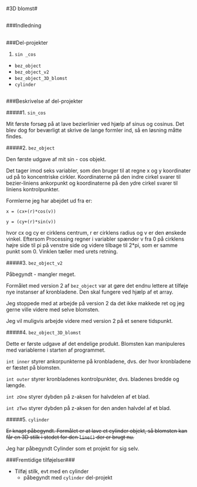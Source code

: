 #3D blomst#
##


###Indledning


##

###Del-projekter

1. `sin _cos`
* `bez_object`
* `bez_object_v2`
* `bez_object_3D_blomst`
* `cylinder`


##

###Beskrivelse af del-projekter

#####1. `sin_cos`

Mit første forsøg på at lave bezierlinier ved hjælp af sinus og cosinus. Det blev dog for beværligt at skrive de lange formler ind, så en løsning måtte findes.

#####2. `bez_object`

Den første udgave af mit sin - cos objekt. 

Det tager imod seks variabler, som den bruger til at regne x og y koordinater ud på to koncentriske cirkler. Koordinaterne på den indre cirkel svarer til bezier-liniens ankorpunkt og koordinaterne på den ydre cirkel svarer til liniens kontrolpunkter.

Formlerne jeg har abejdet ud fra er:

`x = (cx+(r)*cos(v))`

`y = (cy+(r)*sin(v))`

hvor cx og cy er cirklens centrum, r er cirklens radius og v er den ønskede vinkel. Eftersom Processing regner i variabler spænder v fra 0 på cirklens højre side til pi på venstre side og videre tilbage til 2*pi, som er samme punkt som 0. Vinklen tæller med urets retning.

#####3. `bez_object_v2`

Påbegyndt - mangler meget.

Formålet med version 2 af `bez_object` var at gøre det endnu lettere at tilføje nye instanser af kronbladene. Den skal fungere ved hjælp af et array.

Jeg stoppede med at arbejde på version 2 da det ikke makkede ret og jeg gerne ville videre med selve blomsten.

Jeg vil muligvis arbejde videre med version 2 på et senere tidspunkt.

#####4. `bez_object_3D_blomst`

Dette er første udgave af det endelige produkt. Blomsten kan manipuleres med variablerne i starten af programmet.

`int inner` styrer ankorpunkterne på kronbladene, dvs. der hvor kronbladene er fæstet på blomsten.

`int outer` styrer kronbladenes kontrolpunkter, dvs. bladenes bredde og længde.

`int zOne` styrer dybden på z-aksen for halvdelen af et blad.

`int zTwo` styrer dybden på z-aksen for den anden halvdel af et blad.

#####5. `cylinder`

<del> Er knapt påbegyndt. Formålet er at lave et cylinder objekt, så blomsten kan får en 3D stilk i stedet for den `line()` der er brugt nu.

Jeg har påbegyndt Cylinder som et projekt for sig selv.

###Fremtidige tilføjelser###

* Tilføj stilk, evt med en cylinder
	* påbegyndt med `cylinder` del-projekt
